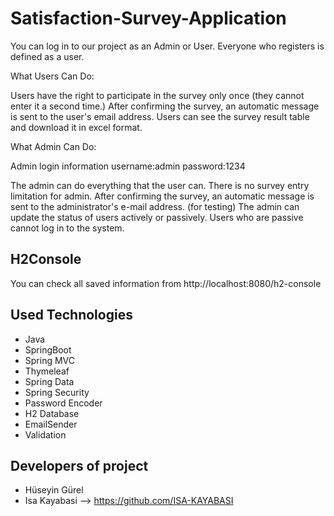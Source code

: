 # Satisfaction-Survey-Application

You can log in to our project as an Admin or User.
Everyone who registers is defined as a user.

What Users Can Do:

Users have the right to participate in the survey only once (they cannot enter it a second time.) 
After confirming the survey, an automatic message is sent to the user's email address.
Users can see the survey result table and download it in excel format.

What Admin Can Do:

Admin login information
username:admin
password:1234

The admin can do everything that the user can.
There is no survey entry limitation for admin.
After confirming the survey, an automatic message is sent to the administrator's e-mail address. (for testing)
The admin can update the status of users actively or passively.
Users who are passive cannot log in to the system.

## H2Console
You can check all saved information from http://localhost:8080/h2-console

## Used Technologies

- Java
- SpringBoot
- Spring MVC
- Thymeleaf
- Spring Data
- Spring Security
- Password Encoder
- H2 Database
- EmailSender
- Validation

## Developers of project

- Hüseyin Gürel
- Isa Kayabasi  --> https://github.com/ISA-KAYABASI
